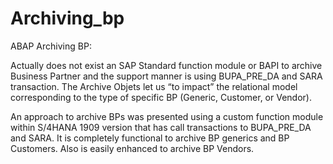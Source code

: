 # Archiving_bp
ABAP Archiving BP: 

Actually does not exist an SAP Standard function module or BAPI to archive Business Partner and the support manner is using BUPA_PRE_DA and SARA transaction. The Archive Objets let us “to impact” the relational model corresponding to the type of specific BP (Generic, Customer, or Vendor).

An approach to archive BPs was presented using a custom function module within S/4HANA 1909 version that has call transactions to BUPA_PRE_DA and SARA. It is completely functional to archive BP generics and BP Customers. Also is easily enhanced to archive BP Vendors.
